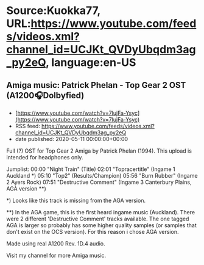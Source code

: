 # Source:Kuokka77, URL:https://www.youtube.com/feeds/videos.xml?channel_id=UCJKt_QVDyUbqdm3ag_py2eQ, language:en-US

## Amiga music: Patrick Phelan - Top Gear 2 OST (A1200🎧Dolbyfied)
 - [https://www.youtube.com/watch?v=7lujFa-Ysyc](https://www.youtube.com/watch?v=7lujFa-Ysyc)
 - RSS feed: https://www.youtube.com/feeds/videos.xml?channel_id=UCJKt_QVDyUbqdm3ag_py2eQ
 - date published: 2020-05-11 00:00:00+00:00

Full (?) OST for Top Gear 2 Amiga by Patrick Phelan (1994). This upload is intended for headphones only.

Jumplist:
00:00 "Night Train" (Title)
02:01 "Topracertitle" (Ingame 1 Auckland *)
05:10 "Top2" (Results/Champion)
05:56 "Burn Rubber" (Ingame 2 Ayers Rock)
07:51 "Destructive Comment" (Ingame 3 Canterbury Plains, AGA version **)

*) Looks like this track is missing from the AGA version.

**) In the AGA game, this is the first heard ingame music (Auckland). There were 2 different 'Destructive Comment' tracks available. The one tagged AGA is larger so probably has some higher quality samples (or samples that don't exist on the OCS version). For this reason i chose AGA version.

Made using real A1200 Rev. 1D.4 audio.

Visit my channel for more Amiga music.

